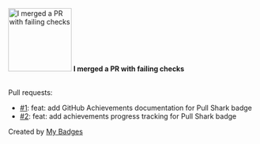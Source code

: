 <img src="https://my-badges.github.io/my-badges/this-is-fine.png" alt="I merged a PR with failing checks" title="I merged a PR with failing checks" width="128">
<strong>I merged a PR with failing checks</strong>
<br><br>

Pull requests:

- <a href="https://github.com/WinJayX/docs/pull/1">#1</a>: feat: add GitHub Achievements documentation for Pull Shark badge
- <a href="https://github.com/WinJayX/docs/pull/2">#2</a>: feat: add achievements progress tracking for Pull Shark badge


Created by <a href="https://github.com/my-badges/my-badges">My Badges</a>
